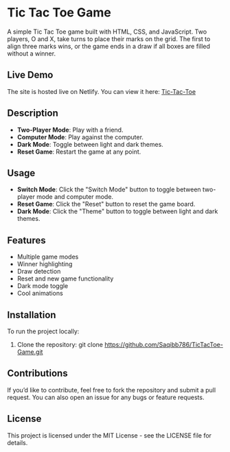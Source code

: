 # Tic Tac Toe Game

A simple Tic Tac Toe game built with HTML, CSS, and JavaScript. Two players, O and X, take turns to place their marks on the grid. The first to align three marks wins, or the game ends in a draw if all boxes are filled without a winner.

## Live Demo
The site is hosted live on Netlify. You can view it here: [Tic-Tac-Toe](https://tictactoe-by-saqib.netlify.app/)

## Description
- **Two-Player Mode**: Play with a friend.
- **Computer Mode**: Play against the computer.
- **Dark Mode**: Toggle between light and dark themes.
- **Reset Game**: Restart the game at any point.


## Usage

- **Switch Mode**: Click the "Switch Mode" button to toggle between two-player mode and computer mode.
- **Reset Game**: Click the "Reset" button to reset the game board.
- **Dark Mode**: Click the "Theme" button to toggle between light and dark themes.


## Features

- Multiple game modes
- Winner highlighting
- Draw detection
- Reset and new game functionality
- Dark mode toggle
- Cool animations

## Installation
To run the project locally:
1. Clone the repository: git clone https://github.com/Saqibb786/TicTacToe-Game.git

## Contributions
If you’d like to contribute, feel free to fork the repository and submit a pull request. You can also open an issue for any bugs or feature requests.

## License
This project is licensed under the MIT License - see the LICENSE file for details.
